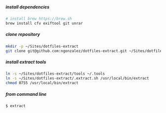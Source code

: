 
##### install dependencies
```bash
# install brew https://brew.sh
brew install cfv exiftool git unrar
```

##### clone repository
```bash
mkdir -p ~/Sites/dotfiles-extract
git clone git@github.com:ngonzalez/dotfiles-extract.git ~/Sites/dotfiles-extract
```

##### install extract tools
```bash
ln -s ~/Sites/dotfiles-extract/tools ~/.tools
ln -s ~/Sites/dotfiles-extract/.extract.sh /usr/local/bin/extract
chmod 0755 /usr/local/bin/extract
```

##### from command line
```bash
$ extract
```
